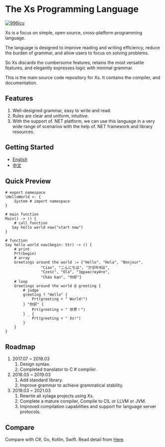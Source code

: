# The Xs Programming Language
<p>
  <a href="https://github.com/996icu/996.ICU/blob/master/LICENSE_CN">
    <img alt="996icu" src="https://img.shields.io/badge/license-NPL%20%28The%20996%20Prohibited%20License%29-blue.svg">
  </a>
</p>

Xs is a focus on simple, open source, cross-platform programming language.

The language is designed to improve reading and writing efficiency, reduce the burden of grammar, and allow users to focus on solving problems.

So Xs discards the cumbersome features, retains the most versatile features, and elegantly expresses logic with minimal grammar.

This is the main source code repository for Xs. It contains the compiler, and documentation.
## Features
1. Well-designed grammar, easy to write and read.
1. Rules are clear and uniform, intuitive.
1. With the support of. NET platform, we can use this language in a very wide range of scenarios with the help of. NET framework and library resources.

## Getting Started
- [English](./book-en/introduction.md)
- [中文](./book-zh/introduction.md)

## Quick Preview
```
# export namespace
\HelloWorld <- {
    System # import namespace
}

# main function
Main() -> () {
    # call function
   Say hello world now("start now")
}

# function
Say hello world now(begin: Str) -> () {
    # print
    Prt(begin)
    # array
    Greetings around the world := {"Hello", "Hola", "Bonjour",
                "Ciao", "こんにちは", "안녕하세요",
                "Cześć", "Olá", "Здравствуйте",
                "Chào bạn", "你好"}
    # loop
    Greetings around the world @ greeting {
        # judge
        greeting ? "Hello" {
            Prt(greeting + " World!")
        } "你好" {
            Prt(greeting + " 世界！")
        } _ {
            Prt(greeting + " Xs!")
        }
    }
}
```
## Roadmap
1. 2017.07 ~ 2018.03 
    1. Design syntax.
    1. Completed translator to C # compiler.
1. 2018.03 ~ 2019.03
    1. Add standard library.
    1. Improve grammar to achieve grammatical stability.
1. 2019.03 ~ 2021.03
    1. Rewrite all xylaga projects using Xs.
    1. Complete a mature compiler, Compile to CIL or LLVM or JVM.
    1. Improved compilation capabilities and support for language server protocols.
## Compare
Compare with C#, Go, Kotlin, Swift.
Read detail from [Here](./Compare.md).  
